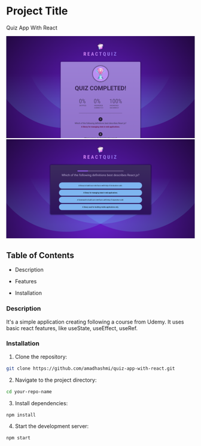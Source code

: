 # Project Title

Quiz App With React

![App Screenshot 1](./screenshots/screenshot1.png)
![App Screenshot 2](./screenshots/screenshot2.png)

## Table of Contents

- Description

- Features

- Installation

### Description

It's a simple application creating following a course from Udemy. It uses basic react features, like useState, useEffect, useRef.

### Installation

1. Clone the repository:

```bash
git clone https://github.com/amadhashmi/quiz-app-with-react.git
```

2. Navigate to the project directory:

```bash
cd your-repo-name
```

3. Install dependencies:

```bash
npm install
```

4. Start the development server:

```bash
npm start
```
